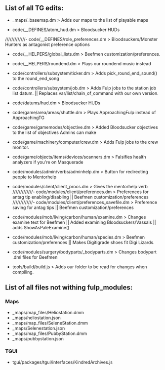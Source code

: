 ## List of all TG edits:

- _maps/_basemap.dm > Adds our maps to the list of playable maps

- code/__DEFINES/atom_hud.dm > Bloodsucker HUDs


/////////////- code/__DEFINES/role_preferences.dm > Bloodsuckers/Monster Hunters as antagonist preference options

- code/__HELPERS/global_lists.dm > Beefmen customization/preferences.
- code/__HELPERS/roundend.dm > Plays our roundend music instead

- code/controllers/subsystem/ticker.dm > Adds pick_round_end_sound() to the round_end_song
- code/controllers/subsystem/job.dm > Adds Fulp jobs to the station job list datum. || Replaces var/list/chain_of_command with our own version.

- code/datums/hud.dm > Bloodsucker HUDs

- code/game/area/areas/shuttle.dm > Plays ApproachingFulp instead of ApproachingTG
- code/game/gamemodes/objective.dm > Added Bloodsucker objectives to the list of objectives Admins can make
- code/game/machinery/computer/crew.dm > Adds Fulp jobs to the crew monitor.
- code/game/objects/items/devices/scanners.dm > Falsifies health analyzers if you're on Masquerade

- code/modules/admin/verbs/adminhelp.dm > Button for redirecting people to Mentorhelp
- code/modules/client/client_procs.dm > Gives the mentorhelp verb
/////////////- code/modules/client/preferences.dm > Preferences for antag tip enabling/disabling || Beefmen customization/preferences
/////////////- code/modules/client/preferences_savefile.dm > Preference saving for antag tips || Beefmen customization/preferences
- code/modules/mob/living/carbon/human/examine.dm > Changes examine text for Beefmen || Added examining Bloodsuckers/Vassals || adds ShowAsPaleExamine()
- code/modules/mob/living/carbon/human/species.dm > Beefmen customization/preferences || Makes Digitigrade shoes fit Digi Lizards.
- code/modules/surgery/bodyparts/_bodyparts.dm > Changes bodypart .dmi files for Beefmen

- tools/build/build.js > Adds our folder to be read for changes when compiling.

## List of all files not withing fulp_modules:

### Maps

- _maps/map_files/Heliostation.dmm
- _maps/heliostation.json
- _maps/map_files/SeleneStation.dmm
- _maps/Selenestation.json
- _maps/map_files/PubbyStation.dmm
- _maps/pubbystation.json

### TGUI
- tgui/packages/tgui/interfaces/KindredArchives.js
